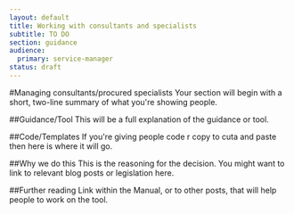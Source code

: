```yaml
---
layout: default
title: Working with consultants and specialists
subtitle: TO DO
section: guidance
audience: 
  primary: service-manager
status: draft
---
```

    
#Managing consultants/procured specialists
Your section will begin with a short, two-line summary of what you're showing people.

##Guidance/Tool
This will be a full explanation of the guidance or tool.

##Code/Templates
If you're giving people code r copy to cuta and paste then here is where it will go.

##Why we do this
This is the reasoning for the decision. You might want to link to relevant blog posts or legislation here.

##Further reading
Link within the Manual, or to other posts, that will help people to work on the tool.